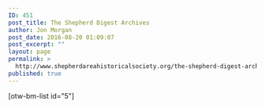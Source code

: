 ```yaml
---
ID: 451
post_title: The Shepherd Digest Archives
author: Jon Morgan
post_date: 2016-08-20 01:09:07
post_excerpt: ""
layout: page
permalink: >
  http://www.shepherdareahistoricalsociety.org/the-shepherd-digest-archives/
published: true
---
```

[otw-bm-list id="5"]